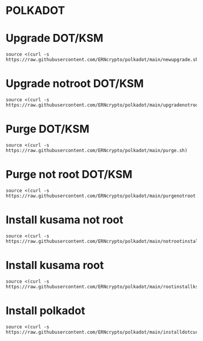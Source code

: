 # POLKADOT
# Upgrade DOT/KSM
    source <(curl -s https://raw.githubusercontent.com/ERNcrypto/polkadot/main/newupgrade.sh)
# Upgrade notroot DOT/KSM
    source <(curl -s https://raw.githubusercontent.com/ERNcrypto/polkadot/main/upgradenotroot.sh)
# Purge DOT/KSM
    source <(curl -s https://raw.githubusercontent.com/ERNcrypto/polkadot/main/purge.sh)
# Purge not root DOT/KSM
    source <(curl -s https://raw.githubusercontent.com/ERNcrypto/polkadot/main/purgenotroot.sh)
# Install kusama not root
    source <(curl -s https://raw.githubusercontent.com/ERNcrypto/polkadot/main/notrootinstallksm.sh)
# Install kusama root
    source <(curl -s https://raw.githubusercontent.com/ERNcrypto/polkadot/main/rootinstallksm.sh)
# Install polkadot 
    source <(curl -s https://raw.githubusercontent.com/ERNcrypto/polkadot/main/installdotcurl.sh)

